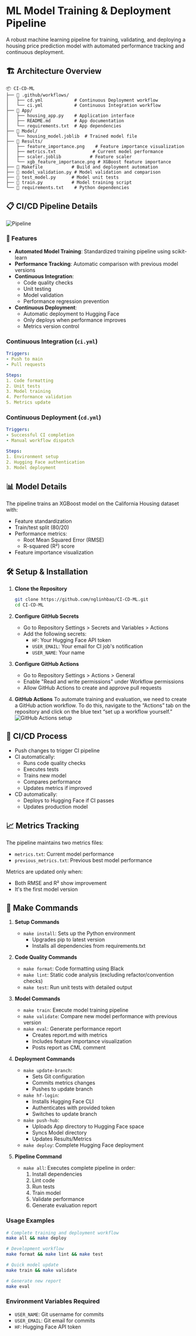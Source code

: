 # ML Model Training & Deployment Pipeline

A robust machine learning pipeline for training, validating, and deploying a housing price prediction model with automated performance tracking and continuous deployment.

## 🏗️ Architecture Overview

```
📦 CI-CD-ML
├── 📂 .github/workflows/
│   ├── cd.yml            # Continuous Deployment workflow
│   └── ci.yml            # Continuous Integration workflow
├── 📂 App/
│   ├── housing_app.py    # Application interface
│   ├── README.md         # App documentation
│   └── requirements.txt  # App dependencies
├── 📂 Model/
│   └── housing_model.joblib  # Trained model file
├── 📂 Results/
│   ├── feature_importance.png    # Feature importance visualization
│   ├── metrics.txt              # Current model performance
│   ├── scaler.joblib           # Feature scaler
│   └── xgb_feature_importance.png # XGBoost feature importance
├── 📜 Makefile           # Build and deployment automation
├── 📜 model_validation.py # Model validation and comparison
├── 📜 test_model.py      # Model unit tests
├── 📜 train.py           # Model training script
└── 📜 requirements.txt    # Python dependencies
```

## 📋 CI/CD Pipeline Details

![Pipeline](./images/pipeline.drawio.png)

### 🚀 Features

- **Automated Model Training**: Standardized training pipeline using scikit-learn
- **Performance Tracking**: Automatic comparison with previous model versions
- **Continuous Integration**:
  - Code quality checks
  - Unit testing
  - Model validation
  - Performance regression prevention
- **Continuous Deployment**:
  - Automatic deployment to Hugging Face
  - Only deploys when performance improves
  - Metrics version control

### Continuous Integration (`ci.yml`)
```yaml
Triggers:
- Push to main
- Pull requests

Steps:
1. Code formatting
2. Unit tests
3. Model training
4. Performance validation
5. Metrics update
```

### Continuous Deployment (`cd.yml`)
```yaml
Triggers:
- Successful CI completion
- Manual workflow dispatch

Steps:
1. Environment setup
2. Hugging Face authentication
3. Model deployment
```

## 📊 Model Details

The pipeline trains an XGBoost model on the California Housing dataset with:
- Feature standardization
- Train/test split (80/20)
- Performance metrics:
  - Root Mean Squared Error (RMSE)
  - R-squared (R²) score
- Feature importance visualization

## 🛠️ Setup & Installation

1. **Clone the Repository**
   ```bash
   git clone https://github.com/nglinhbao/CI-CD-ML.git
   cd CI-CD-ML
   ```

2. **Configure GitHub Secrets**
   - Go to Repository Settings > Secrets and Variables > Actions
   - Add the following secrets:
     - `HF`: Your Hugging Face API token
     - `USER_EMAIL`: Your email for CI job's notification
     - `USER_NAME`: Your name

3. **Configure GitHub Actions**
   - Go to Repository Settings > Actions > General
   - Enable "Read and write permissions" under Workflow permissions
   - Allow GitHub Actions to create and approve pull requests

4. **GitHub Actions**
To automate training and evaluation, we need to create a GitHub action workflow. To do this, navigate to the “Actions” tab on the repository and click on the blue text “set up a workflow yourself.”
![GitHub Actions setup](./images/image.png)

## 🔄 CI/CD Process
   - Push changes to trigger CI pipeline
   - CI automatically:
     - Runs code quality checks
     - Executes tests
     - Trains new model
     - Compares performance
     - Updates metrics if improved
   - CD automatically:
     - Deploys to Hugging Face if CI passes
     - Updates production model

## 📈 Metrics Tracking

The pipeline maintains two metrics files:
- `metrics.txt`: Current model performance
- `previous_metrics.txt`: Previous best model performance

Metrics are updated only when:
- Both RMSE and R² show improvement
- It's the first model version

## 🔧 Make Commands

1. **Setup Commands**
   - `make install`: Sets up the Python environment
     - Upgrades pip to latest version
     - Installs all dependencies from requirements.txt

2. **Code Quality Commands**
   - `make format`: Code formatting using Black
   - `make lint`: Static code analysis (excluding refactor/convention checks)
   - `make test`: Run unit tests with detailed output

3. **Model Commands**
   - `make train`: Execute model training pipeline
   - `make validate`: Compare new model performance with previous version
   - `make eval`: Generate performance report
     - Creates report.md with metrics
     - Includes feature importance visualization
     - Posts report as CML comment

4. **Deployment Commands**
   - `make update-branch`: 
     - Sets Git configuration
     - Commits metrics changes
     - Pushes to update branch
   - `make hf-login`:
     - Installs Hugging Face CLI
     - Authenticates with provided token
     - Switches to update branch
   - `make push-hub`:
     - Uploads App directory to Hugging Face space
     - Syncs Model directory
     - Updates Results/Metrics
   - `make deploy`: Complete Hugging Face deployment

5. **Pipeline Command**
   - `make all`: Executes complete pipeline in order:
     1. Install dependencies
     2. Lint code
     3. Run tests
     4. Train model
     5. Validate performance
     6. Generate evaluation report

### Usage Examples

```bash
# Complete training and deployment workflow
make all && make deploy

# Development workflow
make format && make lint && make test

# Quick model update
make train && make validate

# Generate new report
make eval
```

### Environment Variables Required

- `USER_NAME`: Git username for commits
- `USER_EMAIL`: Git email for commits
- `HF`: Hugging Face API token
